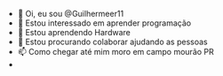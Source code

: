 - 👋 Oi, eu sou @Guilhermeer11
- 👀 Estou interessado em aprender programação
- 🌱 Estou aprendendo Hardware
- 💞️ Estou procurando colaborar ajudando as pessoas
- 📫 Como chegar até mim moro em campo mourão PR
- 

<!---
Guilhermeer11/Guilhermeer11 é um repositório ✨ especial ✨ porque seu `README.md` (este arquivo) aparece no seu perfil do GitHub.
Você pode clicar no link Visualizar para dar uma olhada nas suas alterações.

